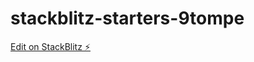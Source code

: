 # stackblitz-starters-9tompe

[Edit on StackBlitz ⚡️](https://stackblitz.com/edit/stackblitz-starters-9tompe)